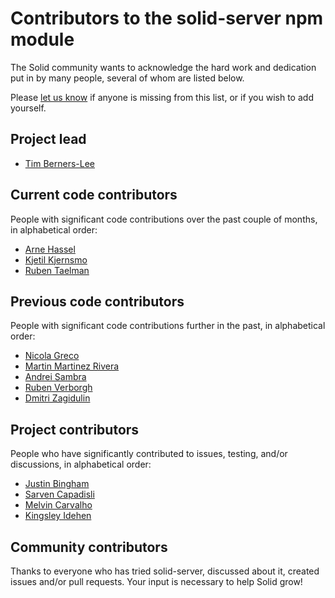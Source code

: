 # Contributors to the solid-server npm module

The Solid community wants to acknowledge the hard work and dedication put in by many people, several of whom are listed below.

Please [let us know](https://github.com/solid/node-solid-server/edit/master/CONTRIBUTORS.md) if anyone is missing from this list, or if you wish to add yourself.

## Project lead
- [Tim Berners-Lee](https://www.w3.org/People/Berners-Lee/)

## Current code contributors
People with significant code contributions over the past couple of months, in alphabetical order:

- [Arne Hassel](http://icanhasweb.net/)
- [Kjetil Kjernsmo](http://kjetil.kjernsmo.net/)
- [Ruben Taelman](https://www.rubensworks.net/)

## Previous code contributors
People with significant code contributions further in the past, in alphabetical order:

- [Nicola Greco](https://nicola.io/)
- [Martin Martinez Rivera](https://github.com/martinmr)
- [Andrei Sambra](https://deiu.me/)
- [Ruben Verborgh](https://ruben.verborgh.org/)
- [Dmitri Zagidulin](http://computingjoy.com/)

## Project contributors
People who have significantly contributed to issues, testing, and/or discussions, in alphabetical order:
- [Justin Bingham](https://github.com/justinwb)
- [Sarven Capadisli](http://csarven.ca/)
- [Melvin Carvalho](https://melvincarvalho.com/)
- [Kingsley Idehen](https://github.com/kidehen)

## Community contributors
Thanks to everyone who has tried solid-server, discussed about it, created issues and/or pull requests.
Your input is necessary to help Solid grow!
